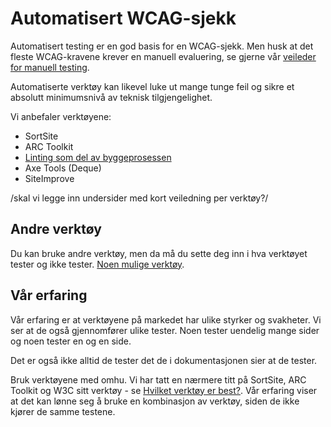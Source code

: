 # Automatisert WCAG-sjekk

Automatisert testing er en god basis for en WCAG-sjekk. Men husk at det fleste WCAG-kravene krever en manuell evaluering, se gjerne vår [veileder for manuell testing](/hvordan-faa-det-til/UU-testing/manuell-testing/).

Automatiserte verktøy kan likevel luke ut mange tunge feil og sikre et absolutt minimumsnivå av teknisk tilgjengelighet.

Vi anbefaler verktøyene:  
- SortSite 
- ARC Toolkit  
- [Linting som del av byggeprosessen](https://github.com/navikt/uu-testing)
- Axe Tools (Deque)  
- SiteImprove

/skal vi legge inn undersider med kort veiledning per verktøy?/

## Andre verktøy 
Du kan bruke andre verktøy, men da må du sette deg inn i hva verktøyet tester og ikke tester. [Noen mulige verktøy](/hvordan-faa-det-til/uu-testing/verktøykasse.md).
 
## Vår erfaring 
Vår erfaring er at verktøyene på markedet har ulike styrker og svakheter. Vi ser at de også gjennomfører ulike tester. Noen tester uendelig mange sider og noen tester en og en side. 
  
Det er også ikke alltid de tester det de i dokumentasjonen sier at de tester.  

Bruk verktøyene med omhu. Vi har tatt en nærmere titt på SortSite, ARC Toolkit og W3C sitt verktøy - se [Hvilket verktøy er best?](/hvordan-faa-det-til/UU-testing/automatisert-testing/hvilket-verktøy-er-best.md).  Vår erfaring viser at det kan lønne seg å bruke en kombinasjon av verktøy, siden de ikke kjører de samme testene.

